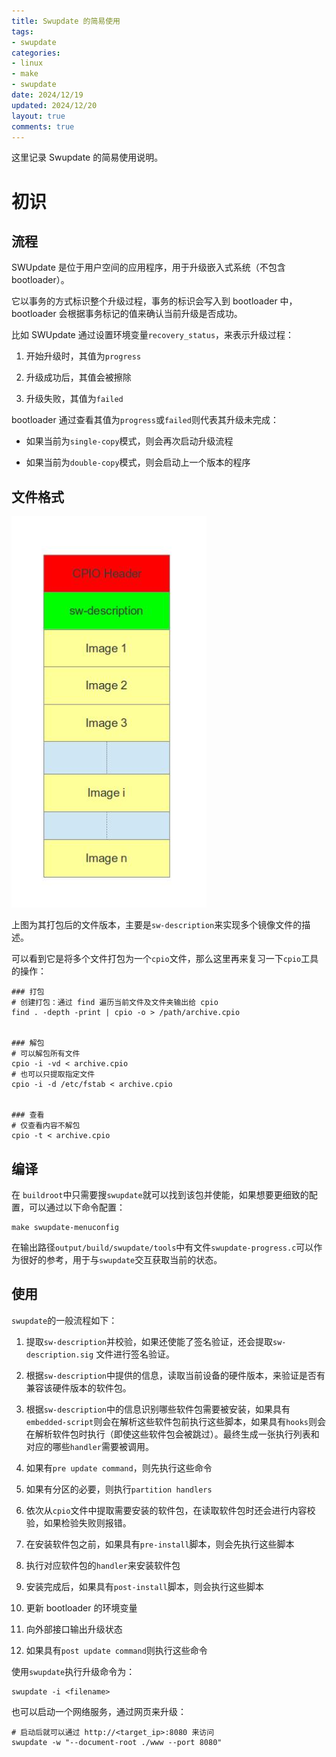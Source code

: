 ```yaml
---
title: Swupdate 的简易使用
tags: 
- swupdate
categories: 
- linux
- make
- swupdate
date: 2024/12/19
updated: 2024/12/20
layout: true
comments: true
---
```


这里记录 Swupdate 的简易使用说明。

<!--more-->

# 初识

## 流程

SWUpdate 是位于用户空间的应用程序，用于升级嵌入式系统（不包含 bootloader）。

它以事务的方式标识整个升级过程，事务的标识会写入到 bootloader 中，bootloader 会根据事务标记的值来确认当前升级是否成功。

比如 SWUpdate 通过设置环境变量`recovery_status`，来表示升级过程：

1. 开始升级时，其值为`progress`

2. 升级成功后，其值会被擦除

3. 升级失败，其值为`failed`

bootloader 通过查看其值为`progress`或`failed`则代表其升级未完成：

- 如果当前为`single-copy`模式，则会再次启动升级流程

- 如果当前为`double-copy`模式，则会启动上一个版本的程序

## 文件格式

![](./pic/swupdate_file_struct.jpg)

上图为其打包后的文件版本，主要是`sw-description`来实现多个镜像文件的描述。

可以看到它是将多个文件打包为一个`cpio`文件，那么这里再来复习一下`cpio`工具的操作：

```shell
### 打包
# 创建打包：通过 find 遍历当前文件及文件夹输出给 cpio
find . -depth -print | cpio -o > /path/archive.cpio


### 解包
# 可以解包所有文件
cpio -i -vd < archive.cpio
# 也可以只提取指定文件
cpio -i -d /etc/fstab < archive.cpio


### 查看
# 仅查看内容不解包
cpio -t < archive.cpio
```

## 编译

在 `buildroot`中只需要搜`swupdate`就可以找到该包并使能，如果想要更细致的配置，可以通过以下命令配置：

```shell
make swupdate-menuconfig
```

在输出路径`output/build/swupdate/tools`中有文件`swupdate-progress.c`可以作为很好的参考，用于与`swupdate`交互获取当前的状态。

## 使用

`swupdate`的一般流程如下：

1. 提取`sw-description`并校验，如果还使能了签名验证，还会提取`sw-description.sig` 文件进行签名验证。

2. 根据`sw-description`中提供的信息，读取当前设备的硬件版本，来验证是否有兼容该硬件版本的软件包。

3. 根据`sw-description`中的信息识别哪些软件包需要被安装，如果具有`embedded-script`则会在解析这些软件包前执行这些脚本，如果具有`hooks`则会在解析软件包时执行（即使这些软件包会被跳过）。最终生成一张执行列表和对应的哪些`handler`需要被调用。

4. 如果有`pre update command`，则先执行这些命令

5. 如果有分区的必要，则执行`partition handlers`

6. 依次从`cpio`文件中提取需要安装的软件包，在读取软件包时还会进行内容校验，如果检验失败则报错。

7. 在安装软件包之前，如果具有`pre-install`脚本，则会先执行这些脚本

8. 执行对应软件包的`handler`来安装软件包

9. 安装完成后，如果具有`post-install`脚本，则会执行这些脚本

10. 更新 bootloader 的环境变量

11. 向外部接口输出升级状态

12. 如果具有`post update command`则执行这些命令



使用`swupdate`执行升级命令为：

```shell
swupdate -i <filename>
```

也可以启动一个网络服务，通过网页来升级：

```shell
# 启动后就可以通过 http://<target_ip>:8080 来访问
swupdate -w "--document-root ./www --port 8080"
```